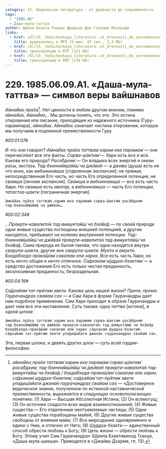 ```yaml
---
category: 15. Ведическая литература - от древности до современности
tags:
  - "1985.06"
  - Даша-мула-таттва
author: Шрила Бхакти Ракшак Шридхар Дев-Госвами Махарадж
links:
  - href: /dl/15._Vedicheskaya_literatura--ot_drevnosti_do_sovremennosti/229_1985.06.09.A1_SridharMj_Dasha-mula-tattva-simvol_very_vayshnavov.mp3
    title: аудиозапись в MP3 (5 мин. 47 сек., 3,3 МБ)
  - href: /dl/15._Vedicheskaya_literatura--ot_drevnosti_do_sovremennosti/229_1985.06.09.A1_SridharMj_Dasha-mula-tattva-simvol_very_vayshnavov.rtf
    title: транскрипцию в RTF (121 КБ)
  - href: /dl/15._Vedicheskaya_literatura--ot_drevnosti_do_sovremennosti/229_1985.06.09.A1_SridharMj_Dasha-mula-tattva-simvol_very_vayshnavov.pdf
    title: транскрипцию в PDF (176 КБ)
---
```


# 229. 1985.06.09.A1. «Даша-мула-таттва» — символ веры вайшнавов

*А̄мна̄йах̣ пра̄ха*[^_ftn1]. Нет ценности в любом другом мнении, помимо *а̄мна̄йах̣. А̄мна̄йах̣…* Мы должны понять, что это. Это истина откровения или писание, приходящее из надежного источника (Гуру-парампара), *а̄мна̄йах̣*. *А̄мна̄йах̣* означает «истина откровения, которую мы получаем в подлинной преемственности Гуру.

*#00:01:07#*

И что они говорят? *А̄мна̄йах̣ пра̄ха таттвам̇ харим иха парамам̇* — они перечисляют все эти факты. *Сарва-ш́актим̇* — Хари есть все и вся. Какова его природа? *Раса̄бдхим̇* — Он владыка всех энергий и океан *расы*, экстаза. *Тад-бхинна̄м̇ш́а̄м̇ш́ ча джӣва̄н* — а *джива* (душа) есть не что иное, как *вибхиннамша* [отделенная экспансия]: не прямая, непосредственная Его часть, но часть Его определенной потенции, не *свамша* [личная экспансия]. *Свамша* и *вибхиннамша* — все есть часть Хари. Но *свамша* есть *аватар*, а *вибхиннамша* — часть Его потенции, *татастха-шакти* [пограничная энергия].

    а̄мна̄йах̣ пра̄ха таттвам̇ харим иха парамам̇ сарва-ш́актим̇ раса̄бдхим̇
    тад-бхинна̄м̇ш́а̄м̇ш́ ча джӣва̄н…

*#00:02:34#*

…*Пракр̣ти-кавалита̄н тад-вимукта̄м̇ш́ ча бха̄ва̄д* — по своей природе одни живые существа поглощены внешней потенцией, а другие находятся, пребывают на коленях внутренней потенции. *Тад-бхинна̄м̇ш́а̄м̇ш́ ча джӣва̄н пракр̣ти-кавалита̄н тад-вимукта̄м̇ш́ ча бха̄ва̄д*. Сама природа их бытия такова, что одни находятся внутри *сварупа-шакти*, другие вне *сварупа-шакти*. *Мукта* и *амукта*. *Бхеда̄бхеда-прака̄ш́ам̇ сакалам апи харих̣.* Все есть часть Хари, но есть нечто общее и нечто отличное. *Са̄дханам̇ ш́уддха-бхактим̇* — а средство достижения Его есть только чистая преданность, эксклюзивная преданность, безраздельная.

*#00:04:16#*

*Са̄дхайам̇ тат-прӣтим эвети.* Какова цель нашей жизни? *Прити*, *према*. *Гаурачандрах̣ свайам̇ сах̣* — и Сам Хари в форме Гаурачандры дает нам подобное применение. Сам Хари приходит в образе Гаурачандры и дает нам все эти наставления. Суть такова: одна *таттва* [истина], в одной *шлоке*:

    а̄мна̄йах̣ пра̄ха таттвам̇ харим иха парамам̇ сарва-ш́актим̇ раса̄бдхим̇
    тад-бхинна̄м̇ш́а̄м̇ш́ ча джӣва̄н пракр̣ти-кавалита̄н тад-вимукта̄м̇ш́ ча бха̄ва̄д
    бхеда̄бхеда-прака̄ш́ам̇ сакалам апи харих̣ са̄дханам̇ ш́уддха-бхактим̇
    са̄дхайам̇ тат-прӣтим эвети упадеш́айати джана̄н гаурачандрах̣ свайам̇ сах̣

Эта, первая *шлока*, и девять других *шлок* — суть всей *гаудия*-философии.



[^_ftn1]: *а̄мна̄йах̣ пра̄ха таттвам̇ харим иха парамам̇ сарва-ш́актим̇ раса̄бдхим̇, тад-бхинна̄м̇ш́а̄м̇ш́ ча джӣва̄н пракр̣ти-кавалита̄н тад-вимукта̄м̇ш́ ча бха̄ва̄д / бхеда̄бхеда-прака̄ш́ам̇ сакалам апи харих̣ са̄дханам̇ ш́уддха-бхактим̇, са̄дхайам̇ тат-прӣтим эвети упадеш́айати джана̄н гаурачандрах̣ свайам̇ сах̣* — «Достоверное ведическое знание, полученное по истинной наставнической преемственности, выражается в следующих основополагающих понятиях: (1) Хари — Высшая Абсолютная Истина; (2) Он всемогущ; (3) Он источник сладости всех видов взаимоотношений; (4) Живые существа — Его отделенные неотъемлемые частицы; (5) Одни живые существа порабощены майей; (6) Другие живые существа свободны от влияния майи; (7) Все мироздание одновременно и едино с Ним, и отлично от Него; (8) Шуддха-бхакти — единственный способ обрести любовь к Богу; (9) Цель жизни — обрести любовь к Богу. Этому учил Сам Гаурачандра» (Шрила Бхактивинод Тхакур, «Даша-мула-шикша». Приводится в «Джайва Дхарме, гл. 13).


